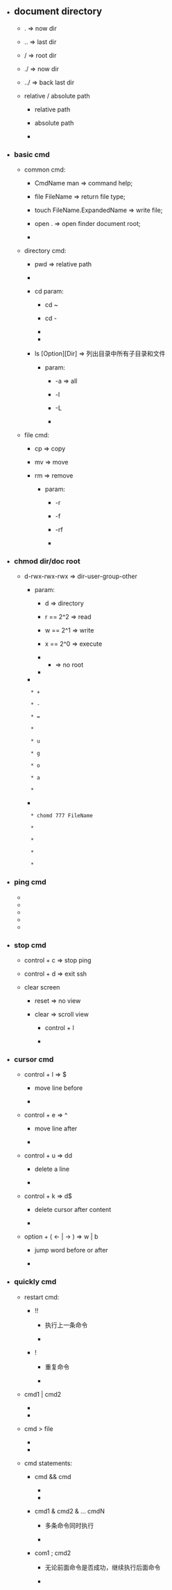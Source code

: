 * ## document directory

    * . => now dir
    
    * .. => last dir
    
    * / => root dir
    
    * ./ => now dir
    
    * ../ => back last dir
    
    * relative / absolute path
    
        * relative path
        
        * absolute path
        
        * 


* ### basic cmd

    * common cmd:

        * CmdName man => command help;
    
        * file FileName => return file type;
        
        * touch FileName.ExpandedName => write file; 
        
        * open . => open finder document root;
        
        * 
    
    * directory cmd:
    
        * pwd => relative path
        
        * 
    
        * cd param:
        
            * cd ~
            
            * cd -
            
            * 
            
            * 
    
        * ls [Option][Dir] => 列出目录中所有子目录和文件
        
            * param:
            
                * -a => all
                
                * -l 
                 
                * -L
                
                * 
    
    * file cmd:
    
        * cp => copy
        
        * mv => move
        
        * rm => remove
        
            * param:
            
                * -r
                
                * -f
                
                * -rf
                
                * 
                
* ### chmod dir/doc root

    * d-rwx-rwx-rwx => dir-user-group-other
    
        * param: 

            * d => directory
            
            * r == 2^2 => read
            
            * w == 2^1 => write
            
            * x == 2^0 => execute
            
            * - => no root
            
            * 
            
        * 
        
            * +
            
            * -
            
            * =
            
            * 
            
            * u
            
            * g
            
            * o
            
            * a
            
            * 
            
        * 
        
            * chomd 777 FileName 
            
            * 
            
            * 
            
            * 
            
            * 
            
        
* ### ping cmd

    *
    
    *
    
    *
    
    *
    
    *
        
* ### stop cmd

    * control + c => stop ping
    
    * control + d => exit ssh
    
    * clear screen
    
        * reset => no view
    
        * clear => scroll view
        
            * control + l 
        
            * 
    
* ### cursor cmd

    * control + l => $
    
        * move line before

        *
    
    * control + e => ^
    
        * move line after

        *
    
    * control + u => dd
    
        * delete a line

        *
    
    * control + k => d$
    
        * delete cursor after content

        *
    
    * option + ( <- | -> ) => w | b
    
        * jump word before or after

        *
    
* ### quickly cmd

    * restart cmd: 

        * !! 
        
            * 执行上一条命令
            
            * 
        
        * !
        
            * 重复命令
            
            * 
    
    * cmd1 | cmd2
    
        * 
        
        * 
    
    * cmd > file
    
        * 
        
        * 
        
    * cmd statements:
    
        * cmd && cmd
        
            * 
            
            * 
        
        * cmd1 & cmd2 & ... cmdN
        
            * 多条命令同时执行
            
            * 
        
        * com1 ; cmd2
        
            * 无论前面命令是否成功，继续执行后面命令 
            
            * 







